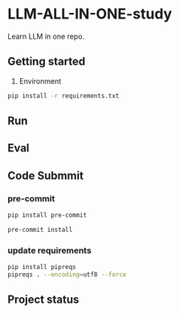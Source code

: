 # LLM-ALL-IN-ONE-study
Learn LLM in one repo.

## Getting started
1. Environment
```bash
pip install -r requirements.txt
```
## Run
## Eval
## Code Submmit
### pre-commit
```bash
pip install pre-commit

pre-commit install
```
### update requirements
```bash
pip install pipreqs
pipreqs . --encoding=utf8 --force
```

## Project status

